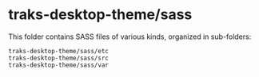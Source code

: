 # traks-desktop-theme/sass

This folder contains SASS files of various kinds, organized in sub-folders:

    traks-desktop-theme/sass/etc
    traks-desktop-theme/sass/src
    traks-desktop-theme/sass/var
